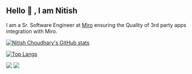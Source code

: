 

## Hello 👋 , I am Nitish 

I am a Sr. Software Engineer at [Miro](https://miro.com) ensuring the Quality of 3rd party apps integration with Miro.

[![Nitish Choudhary's GitHub stats](https://github-readme-stats.vercel.app/api?username=nitish90choudhary&show_icons=true)](https://github.com/nitish90choudhary) 

[![Top Langs](https://github-readme-stats.vercel.app/api/top-langs/?username=nitish90choudhary&layout=compact)](https://github.com/nitish90choudhary)


[<img src="https://img.shields.io/badge/linkedin-%230077B5.svg?&style=for-the-badge&logo=linkedin&logoColor=white" />]([https://www.linkedin.com/in/USERNAME/](https://www.linkedin.com/in/nitish-k-choudhary/))
[<img src="https://img.shields.io/badge/medium-%2312100E.svg?&style=for-the-badge&logo=medium&logoColor=white" />](https://medium.com/@nitish90choudhary) 
